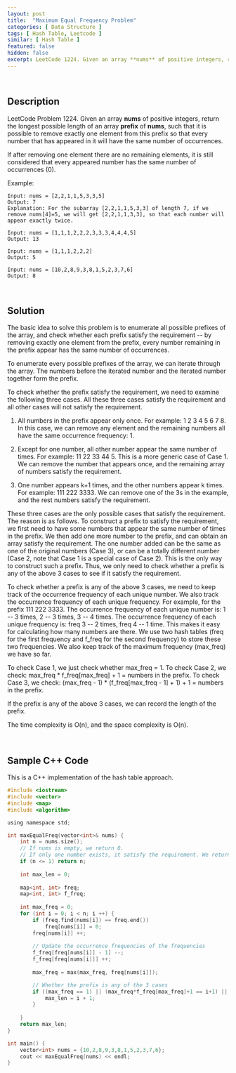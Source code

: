 ```yaml
---
layout: post
title:  "Maximum Equal Frequency Problem"
categories: [ Data Structure ]
tags: [ Hash Table, Leetcode ]
similar: [ Hash Table ]
featured: false
hidden: false
excerpt: LeetCode 1224. Given an array **nums** of positive integers, return the longest possible length of an array **prefix** of **nums**,
---
```


<br />

## Description

LeetCode Problem 1224. Given an array **nums** of positive integers, return the longest possible length of an array **prefix** of **nums**, such that it is possible to remove exactly one element from this prefix so that every number that has appeared in it will have the same number of occurrences.

If after removing one element there are no remaining elements, it is still considered that every appeared number has the same number of occurrences (0).




Example: 
```
Input: nums = [2,2,1,1,5,3,3,5]
Output: 7
Explanation: For the subarray [2,2,1,1,5,3,3] of length 7, if we remove nums[4]=5, we will get [2,2,1,1,3,3], so that each number will appear exactly twice.

Input: nums = [1,1,1,2,2,2,3,3,3,4,4,4,5]
Output: 13

Input: nums = [1,1,1,2,2,2]
Output: 5

Input: nums = [10,2,8,9,3,8,1,5,2,3,7,6]
Output: 8
```

<br />

## Solution


The basic idea to solve this problem is to enumerate all possible prefixes of the array, and check whether each prefix satisfy the requirement -- by removing exactly one element from the prefix, every number remaining in the prefix appear has the same number of occurrences.

To enumerate every possible prefixes of the array, we can iterate through the array. The numbers before the iterated number and the iterated number together form the prefix.

To check whether the prefix satisfy the requirement, we need to examine the following three cases. All these three cases satisfy the requirement and all other cases will not satisfy the requirement.

1. All numbers in the prefix appear only once. For example: 1 2 3 4 5 6 7 8. In this case, we can remove any element and the remaining numbers all have the same occurrence frequency: 1.

2. Except for one number, all other number appear the same number of times. For example: 11 22 33 44 5. This is a more generic case of Case 1. We can remove the number that appears once, and the remaining array of numbers satisfy the requirement.

3. One number appears k+1 times, and the other numbers appear k times. For example: 111 222 3333. We can remove one of the 3s in the example, and the rest numbers satisfy the requirement.

These three cases are the only possible cases that satisfy the requirement. The reason is as follows. To construct a prefix to satisfy the requirement, we first need to have some numbers that appear the same number of times in the prefix. We then add one more number to the prefix, and can obtain an array satisfy the requirement. The one number added can be the same as one of the original numbers (Case 3), or can be a totally different number (Case 2, note that Case 1 is a special case of Case 2). This is the only way to construct such a prefix. Thus, we only need to check whether a prefix is any of the above 3 cases to see if it satisfy the requirement.


To check whether a prefix is any of the above 3 cases, we need to keep track of the occurrence frequency of each unique number. We also track the occurrence frequency of each unique frequency. For example, for the prefix 111 222 3333. The occurrence frequency of each unique number is: 1 -- 3 times, 2 -- 3 times, 3 -- 4 times. The occurrence frequency of each unique frequency is: freq 3 -- 2 times, freq 4 -- 1 time. This makes it easy for calculating how many numbers are there. We use two hash tables (freq for the first frequency and f_freq for the second frequency) to store these two frequencies. We also keep track of the maximum frequency (max_freq) we have so far.

To check Case 1, we just check whether max_freq = 1.
To check Case 2, we check: max_freq * f_freq[max_freq] + 1 = numbers in the prefix.
To check Case 3, we check: (max_freq - 1) * (f_freq[max_freq - 1] + 1) + 1 = numbers in the prefix.

If the prefix is any of the above 3 cases, we can record the length of the prefix.

The time complexity is O(n), and the space complexity is O(n).



<br />

## Sample C++ Code


This is a C++ implementation of the hash table approach.

```c
#include <iostream>
#include <vector>
#include <map>
#include <algorithm>

using namespace std;

int maxEqualFreq(vector<int>& nums) {
    int n = nums.size();
    // If nums is empty, we return 0.
    // If only one number exists, it satisfy the requirement. We return 1.
    if (n <= 1) return n;  
    
    int max_len = 0;
    
    map<int, int> freq;
    map<int, int> f_freq;
    
    int max_freq = 0;
    for (int i = 0; i < n; i ++) {
        if (freq.find(nums[i]) == freq.end())
            freq[nums[i]] = 0;
        freq[nums[i]] ++;
        
        // Update the occurrence frequencies of the frequencies
        f_freq[freq[nums[i]] - 1] --;
        f_freq[freq[nums[i]]] ++;
        
        max_freq = max(max_freq, freq[nums[i]]);

        // Whether the prefix is any of the 3 cases
        if ((max_freq == 1) || (max_freq*f_freq[max_freq]+1 == i+1) || ((max_freq-1)*(f_freq[max_freq-1]+1)+1 == i+1)) {
            max_len = i + 1;
        }
        
    }
    return max_len;
}

int main() {
    vector<int> nums = {10,2,8,9,3,8,1,5,2,3,7,6};
    cout << maxEqualFreq(nums) << endl;
}
```
